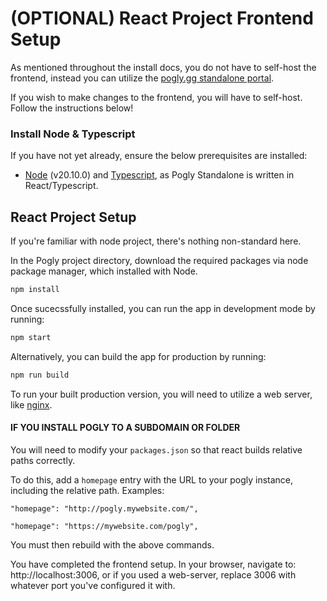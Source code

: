 # (OPTIONAL) React Project Frontend Setup

As mentioned throughout the install docs, you do not have to self-host the frontend, instead you can utilize the [pogly.gg standalone portal](https://standalone.pogly.gg).

If you wish to make changes to the frontend, you will have to self-host. Follow the instructions below!

### Install Node & Typescript

If you have not yet already, ensure the below prerequisites are installed:

- [Node](https://nodejs.org/en/download) (v20.10.0) and [Typescript](https://www.npmjs.com/package/typescript), as Pogly Standalone is written in React/Typescript.

## React Project Setup

If you're familiar with node project, there's nothing non-standard here.

In the Pogly project directory, download the required packages via node package manager, which installed with Node.
```bash
npm install
```
 
 Once sucecssfully installed, you can run the app in development mode by running:
 
 ```bash
 npm start
 ```

Alternatively, you can build the app for production by running:
```bash
npm run build
```
To run your built production version, you will need to utilize a web server, like [nginx](http://nginx.org/).

#### **IF YOU INSTALL POGLY TO A SUBDOMAIN OR FOLDER**
You will need to modify your `packages.json` so that react builds relative paths correctly. 

To do this, add a `homepage` entry with the URL to your pogly instance, including the relative path. Examples:

`"homepage": "http://pogly.mywebsite.com/",`

`"homepage": "https://mywebsite.com/pogly",`

You must then rebuild with the above commands. 

You have completed the frontend setup. In your browser, navigate to: http://localhost:3006, or if you used a web-server, replace 3006 with whatever port you've configured it with.